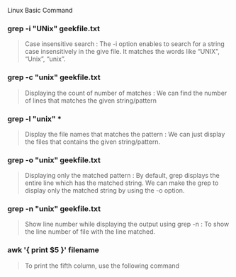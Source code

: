 Linux Basic Command 

### grep -i "UNix" geekfile.txt
>Case insensitive search : The -i option enables to search for a string case insensitively in the give file. It matches the words like “UNIX”, “Unix”, “unix”. 

### grep -c "unix" geekfile.txt
>Displaying the count of number of matches : We can find the number of lines that matches the given string/pattern

### grep -l "unix" *
>Display the file names that matches the pattern : We can just display the files that contains the given string/pattern. 

### grep -o "unix" geekfile.txt
>Displaying only the matched pattern : By default, grep displays the entire line which has the matched string. We can make the grep to display only the matched string by using the -o option.

### grep -n "unix" geekfile.txt
>Show line number while displaying the output using grep -n : To show the line number of file with the line matched. 

### awk '{ print $5 }' filename
>To print the fifth column, use the following command



